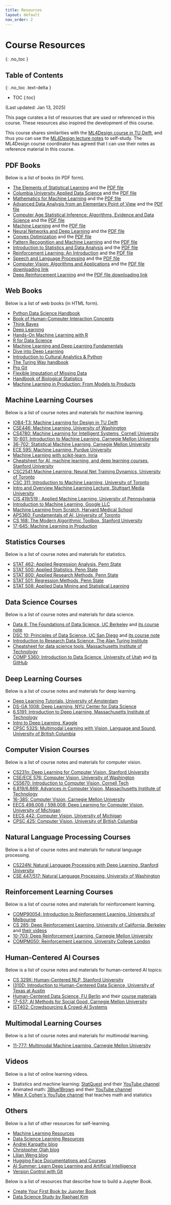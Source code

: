 ```yaml
---
title: Resources
layout: default
nav_order: 2
---
```


# Course Resources
{: .no_toc }

## Table of Contents
{: .no_toc .text-delta }

- TOC
{:toc}

(Last updated: Jan 13, 2025)

This page curates a list of resources that are used or referenced in this course. These resources also inspired the development of this course.

This course shares similarities with the [ML4Design course in TU Delft](https://ml4design.com/), and thus you can use the
[ML4Design lecture notes](https://surfdrive.surf.nl/files/index.php/s/RyBCGg8LJ1HgXFG) to self-study.
The ML4Design course coordinator has agreed that I can use their notes as reference material in this course.

## PDF Books

Below is a list of books (in PDF form).

- [The Elements of Statistical Learning](https://hastie.su.domains/ElemStatLearn/) and the [PDF file](https://hastie.su.domains/ElemStatLearn/printings/ESLII_print12_toc.pdf.download.html)
- [Columbia University Applied Data Science](https://columbia-applied-data-science.github.io/) and the [PDF file](https://columbia-applied-data-science.github.io/appdatasci.pdf)
- [Mathematics for Machine Learning](https://mml-book.github.io/) and the [PDF file](https://mml-book.github.io/book/mml-book.pdf)
- [Advanced Data Analysis from an Elementary Point of View](https://www.stat.cmu.edu/~cshalizi/ADAfaEPoV/) and the [PDF file](https://www.stat.cmu.edu/~cshalizi/ADAfaEPoV/ADAfaEPoV.pdf)
- [Computer Age Statistical Inference: Algorithms, Evidence and Data Science](https://hastie.su.domains/CASI/) and the [PDF file](https://hastie.su.domains/CASI_files/PDF/casi.pdf)
- [Machine Learning](http://www.cs.cmu.edu/afs/cs.cmu.edu/user/mitchell/ftp/mlbook.html) and the [PDF file](http://www.cs.cmu.edu/~tom/files/MachineLearningTomMitchell.pdf)
- [Neural Networks and Deep Learning](http://neuralnetworksanddeeplearning.com/) and the [PDF file](https://www.ise.ncsu.edu/fuzzy-neural/wp-content/uploads/sites/9/2022/08/neuralnetworksanddeeplearning.pdf)
- [Convex Optimization](https://stanford.edu/~boyd/cvxbook/) and the [PDF file](https://stanford.edu/~boyd/cvxbook/bv_cvxbook.pdf)
- [Pattern Recognition and Machine Learning](https://www.microsoft.com/en-us/research/people/cmbishop/prml-book/) and the [PDF file](https://www.microsoft.com/en-us/research/uploads/prod/2006/01/Bishop-Pattern-Recognition-and-Machine-Learning-2006.pdf)
- [Introduction to Statistics and Data Analysis](https://link.springer.com/book/10.1007/978-3-319-46162-5) and the [PDF file](https://link.springer.com/content/pdf/10.1007/978-3-319-46162-5.pdf?pdf=button)
- [Reinforcement Learning: An Introduction](http://www.incompleteideas.net/book/the-book.html) and the [PDF file](http://www.incompleteideas.net/book/RLbook2020.pdf)
- [Speech and Language Processing](https://web.stanford.edu/~jurafsky/slp3/) and the [PDF file](https://web.stanford.edu/~jurafsky/slp3/ed3book_jan72023.pdf)
- [Computer Vision: Algorithms and Applications](https://szeliski.org/Book/) and the [PDF file downloading link](https://szeliski.org/Book/download.php)
- [Deep Reinforcement Learning](https://deep-reinforcement-learning.net/) and the [PDF file downloading link](https://link.springer.com/book/10.1007/978-981-19-0638-1)

## Web Books

Below is a list of web books (in HTML form).

- [Python Data Science Handbook](https://jakevdp.github.io/PythonDataScienceHandbook/)
- [Book of Human-Computer Interaction Concepts](https://www.interaction-design.org/literature/book/the-encyclopedia-of-human-computer-interaction-2nd-ed)
- [Think Bayes](https://allendowney.github.io/ThinkBayes2/)
- [Deep Learning](https://www.deeplearningbook.org)
- [Hands-On Machine Learning with R](https://bradleyboehmke.github.io/HOML/)
- [R for Data Science](https://r4ds.had.co.nz/index.html)
- [Machine Learning and Deep Learning Fundamentals](https://kenndanielso.github.io/mlrefined/index.html)
- [Dive into Deep Learning](https://d2l.ai/)
- [Introduction to Cultural Analytics & Python](https://melaniewalsh.github.io/Intro-Cultural-Analytics/)
- [The Turing Way handbook](https://the-turing-way.netlify.app/index.html)
- [Pro Git](https://git-scm.com/doc)
- [Flexible Imputation of Missing Data](https://stefvanbuuren.name/fimd/)
- [Handbook of Biological Statistics](https://www.biostathandbook.com/)
- [Machine Learning in Production: From Models to Products](https://mlip-cmu.github.io/book/#machine-learning-in-production-from-models-to-products)

## Machine Learning Courses

Below is a list of course notes and materials for machine learning.

- [IOB4-T3: Machine Learning for Design in TU Delft](https://ml4design.com/ml4design.2021-2022/)
- [CSE446: Machine Learning, University of Washington](https://courses.cs.washington.edu/courses/cse446/19au/lectures.html)
- [CS4780: Machine Learning for Intelligent Systems, Cornell University](https://courses.cis.cornell.edu/cs4780/2018fa/page18/index.html)
- [10-601: Introduction to Machine Learning, Carnegie Mellon University](https://www.cs.cmu.edu/~mgormley/courses/10601bd-f18/schedule.html)
- [36-702: Statistical Machine Learning, Carnegie Mellon University](https://www.stat.cmu.edu/~ryantibs/statml/)
- [ECE 595: Machine Learning, Purdue University](https://engineering.purdue.edu/ChanGroup/ECE595/index.html)
- [Machine Learning with scikit-learn, Inria](https://inria.github.io/scikit-learn-mooc/index.html)
- [Cheatsheet for AI, machine learning, and deep learning courses, Stanford University](https://stanford.edu/~shervine/teaching/)
- [CSC2541 Machine Learning: Neural Net Training Dynamics, University of Toronto](https://www.cs.toronto.edu/~rgrosse/courses/csc2541_2022/)
- [CSC 311: Introduction to Machine Learning, University of Toronto](https://www.cs.toronto.edu/~rgrosse/courses/csc311_f21/)
- [Intro and Overview Machine Learning Lecture, Stuttgart Media University](https://hannibunny.github.io/mlbook/intro.html)
- [CIS 419/519 : Applied Machine Learning, University of Pennsylvania](https://www.seas.upenn.edu/~cis5190/fall2020/index.html)
- [Introduction to Machine Learning, Google LLC](https://developers.google.com/machine-learning/crash-course/ml-intro)
- [Machine Learning from Scratch, Harvard Medical School](https://github.com/DrugowitschLab/ML-from-scratch-seminar)
- [APS360: Fundamentals of AI, University of Toronto](https://www.cs.toronto.edu/~lczhang/aps360_20191/)
- [CS 168: The Modern Algorithmic Toolbox, Stanford University](https://web.stanford.edu/class/cs168/)
- [17-645: Machine Learning in Production](https://mlip-cmu.github.io/)

## Statistics Courses

Below is a list of course notes and materials for statistics.

- [STAT 462: Applied Regression Analysis, Penn State](https://online.stat.psu.edu/stat462/)
- [STAT 500: Applied Statistics, Penn State](https://online.stat.psu.edu/stat500/)
- [STAT 800: Applied Research Methods, Penn State](https://online.stat.psu.edu/stat800/)
- [STAT 501: Regression Methods, Penn State](https://online.stat.psu.edu/stat501/)
- [STAT 508: Applied Data Mining and Statistical Learning](https://online.stat.psu.edu/stat508/)

## Data Science Courses

Below is a list of course notes and materials for data science.

- [Data 8: The Foundations of Data Science, UC Berkeley](https://data-8.github.io/) and [its course note](https://inferentialthinking.com/)
- [DSC 10: Principles of Data Science, UC San Diego](https://dsc10.com/) and [its course note](https://notes.dsc10.com/)
- [Introduction to Research Data Science, The Alan Turing Institute](https://alan-turing-institute.github.io/rds-course/)
- [Cheatsheet for data science tools, Massachusetts Institute of Technology](https://www.mit.edu/~amidi/teaching/data-science-tools/)
- [COMP 5360: Introduction to Data Science, University of Utah](https://datasciencecourse.net/2022/) and [its GitHub](https://github.com/datascience-course)

## Deep Learning Courses

Below is a list of course notes and materials for deep learning.

- [Deep Learning Tutorials, University of Amsterdam](https://uvadlc-notebooks.readthedocs.io/en/latest/index.html)
- [DS-GA 1008: Deep Learning, NYU Center for Data Science](https://atcold.github.io/pytorch-Deep-Learning/)
- [6.S191: Introduction to Deep Learning, Massachusetts Institute of Technology](http://introtodeeplearning.com/2022/index.html)
- [Intro to Deep Learning, Kaggle](https://www.kaggle.com/learn/intro-to-deep-learning)
- [CPSC 532S: Multimodal Learning with Vision, Language and Sound, University of British Columbia](https://www.cs.ubc.ca/~lsigal/teaching22_Term1.html)

## Computer Vision Courses

Below is a list of course notes and materials for computer vision.

- [CS231n: Deep Learning for Computer Vision, Stanford University](http://cs231n.stanford.edu/)
- [CSE/ECE 576: Computer Vision, University of Washington](https://courses.cs.washington.edu/courses/cse576/20sp/)
- [CS5670: Introduction to Computer Vision, Cornell Tech](http://www.cs.cornell.edu/courses/cs5670/2022sp/)
- [6.819/6.869: Advances in Computer Vision, Massachusetts Institute of Technology](http://6.869.csail.mit.edu/sp21/schedule.html)
- [16-385: Computer Vision, Carnegie Mellon University](http://16385.courses.cs.cmu.edu/fall2022/)
- [EECS 498.008 / 598.008: Deep Learning for Computer Vision, University of Michigan](https://web.eecs.umich.edu/~justincj/teaching/eecs498/WI2022/)
- [EECS 442: Computer Vision, University of Michigan](https://web.eecs.umich.edu/~justincj/teaching/eecs442/WI2021/)
- [CPSC 425: Computer Vision, University of British Columbia](https://www.cs.ubc.ca/~lsigal/teaching20_Term1.html)

## Natural Language Processing Courses

Below is a list of course notes and materials for natural language processing.

- [CS224N: Natural Language Processing with Deep Learning, Stanford University](https://web.stanford.edu/class/cs224n/index.html)
- [CSE 447/517: Natural Language Processing, University of Washington](https://nasmith.github.io/NLP-winter22/)

## Reinforcement Learning Courses

Below is a list of course notes and materials for reinforcement learning.

- [COMP90054: Introduction to Reinforcement Learning, University of Melbourne](https://gibberblot.github.io/rl-notes/intro.html)
- [CS 285: Deep Reinforcement Learning, University of California, Berkeley](https://rail.eecs.berkeley.edu/deeprlcourse/) and [their videos](https://www.youtube.com/playlist?list=PL_iWQOsE6TfX7MaC6C3HcdOf1g337dlC9)
- [10-703: Deep Reinforcement Learning, Carnegie Mellon University](https://cmudeeprl.github.io/703website_f22/)
- [COMPM050: Reinforcement Learning, University College London](https://www.davidsilver.uk/teaching/)

## Human-Centered AI Courses

Below is a list of course notes and materials for human-centered AI topics:

- [CS 329X: Human-Centered NLP, Stanford University](https://web.stanford.edu/class/cs329x/)
- [I310D: Introduction to Human-Centered Data Science, University of Texas at Austin](https://ischool.utexas.edu/programs/course-offerings/i-310d-introduction-human-centered-data-science)
- [Human-Centered Data Science, FU Berlin](https://www.mi.fu-berlin.de/en/inf/groups/hcc/teaching/Past-Terms/winter_term_2020_21/course_human_centered_data_science.html) and their [course materials](https://github.com/FUB-HCC/hcds-winter-2020)
- [17-537: AI Methods for Social Good, Carnegie Mellon University](https://aiandsocialgoodlab.github.io/17737s24/)
- [IST402: Crowdsourcing & Crowd-AI Systems](http://crowdaiclass.org/)

## Multimodal Learning Courses

Below is a list of course notes and materials for multimodal learning.

- [11-777: Multimodal Machine Learning, Carnegie Mellon University](https://cmu-multicomp-lab.github.io/mmml-course/fall2023/)

## Videos

Below is a list of online learning videos.

- Statistics and machine learning: [StatQuest](https://statquest.org/video-index/) and their [YouTube channel](https://www.youtube.com/channel/UCtYLUTtgS3k1Fg4y5tAhLbw)
- Animated math: [3Blue1Brown](https://www.3blue1brown.com/) and their [YouTube channel](https://www.youtube.com/@3blue1brown)
- [Mike X Cohen's YouTube channel](https://www.youtube.com/@mikexcohen1/featured) that teaches math and statistics

## Others

Below is a list of other resources for self-learning.

- [Machine Learning Resources](https://sgfin.github.io/learning-resources/)
- [Data Science Learning Resources](https://medium.com/data-science-at-microsoft/data-science-learning-resources-193ccf6fafb)
- [Andrej Karpathy blog](http://karpathy.github.io/)
- [Christopher Olah blog](http://colah.github.io/)
- [Lilian Weng blog](https://lilianweng.github.io)
- [Hugging Face Documentations and Courses](https://huggingface.co/docs)
- [AI Summer: Learn Deep Learning and Artificial Intelligence](https://theaisummer.com/)
- [Version Control with Git](https://swcarpentry.github.io/git-novice/)

Below is a list of resources that describe how to build a Jupyter Book.

- [Create Your First Book by Jupyter Book](https://jupyterbook.org/en/stable/start/your-first-book.html)
- [Data Science Study by Raphael Kim](https://datascientistforai.github.io/DataScienceStudy/start/build.html)
